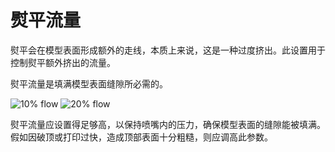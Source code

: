 熨平流量
====
熨平会在模型表面形成额外的走线，本质上来说，这是一种过度挤出。此设置用于控制熨平额外挤出的流量。

熨平流量是填满模型表面缝隙所必需的。

![10% flow](../images/ironing_enabled_enabled.png)
![20% flow](../images/ironing_flow.png)

熨平流量应设置得足够高，以保持喷嘴内的压力，确保模型表面的缝隙能被填满。假如因破顶或打印过快，造成顶部表面十分粗糙，则应调高此参数。